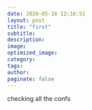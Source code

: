 ```yaml
---
date: 2020-05-16 12:16:51
layout: post
title: "first"
subtitle:
description:
image:
optimized_image:
category:
tags:
author:
paginate: false
---
```

checking all the confs
